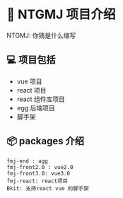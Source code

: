 # 🚀 NTGMJ 项目介绍

NTGMJ: 你猜是什么缩写

## 💻 项目包括

-   vue 项目
-   react 项目
-   react 组件库项目
-   egg 后端项目
-   脚手架

## 📦 packages 介绍

```
fmj-end : agg
fmj-front2.0 : vue2.0
fmj-front3.0: vue3.0
fmj-react: react项目
Bkit: 支持react vue 的脚手架
```

```
```